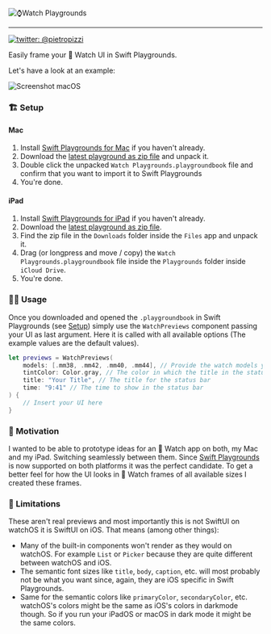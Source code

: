 ![⌚Watch Playgrounds](https://user-images.githubusercontent.com/410305/81167100-e6e63600-8f94-11ea-8aba-ac5f76e3dd07.png)

---

[![twitter: @pietropizzi](https://img.shields.io/badge/twitter-%40pietropizzi-blue)](https://twitter.com/pietropizzi)

Easily frame your  Watch UI in Swift Playgrounds.

Let's have a look at an example:

![Screenshot macOS](https://user-images.githubusercontent.com/410305/81155315-19883280-8f85-11ea-801a-6d49b94a61e7.png)

### 🏗 Setup

#### Mac

1. Install [Swift Playgrounds for Mac](https://apps.apple.com/app/id1496833156) if you haven't already.
1. Download the [latest playground as zip file](https://github.com/pietropizzi/WatchPlaygrounds/blob/master/playground/Watch%20Playgrounds.playgroundbook.zip?raw=true) and unpack it.
1. Double click the unpacked `Watch Playgrounds.playgroundbook` file and confirm that you want to import it to Swift Playgrounds
1. You're done.

#### iPad

1. Install [Swift Playgrounds for iPad](https://apps.apple.com/app/id908519492) if you haven't already.
1. Download the [latest playground as zip file](https://github.com/pietropizzi/WatchPlaygrounds/blob/master/playground/Watch%20Playgrounds.playgroundbook.zip?raw=true).
1. Find the zip file in the `Downloads` folder inside the `Files` app and unpack it.
1. Drag (or longpress and move / copy) the `Watch Playgrounds.playgroundbook` file inside the `Playgrounds` folder inside `iCloud Drive`.
1. You're done.

### 👩‍💻 Usage

Once you downloaded and opened the `.playgroundbook` in Swift Playgrounds (see [Setup](#-setup)) simply use the `WatchPreviews` component passing your UI as last argument. Here it is called with all available options (The example values are the default values).


```swift
let previews = WatchPreviews(
    models: [.mm38, .mm42, .mm40, .mm44], // Provide the watch models you want to see the previews for.
    tintColor: Color.gray, // The color in which the title in the status bar will be rendered
    title: "Your Title", // The title for the status bar
    time: "9:41" // The time to show in the status bar
) {
    // Insert your UI here
}
```

### 💖 Motivation

I wanted to be able to prototype ideas for an  Watch app on both, my Mac and my iPad. Switching seamlessly between them. Since [Swift Playgrounds](https://www.apple.com/swift/playgrounds/) is now supported on both platforms it was the perfect candidate. To get a better feel for how the UI looks in  Watch frames of all available sizes I created these frames.

### 🚧 Limitations

These aren't real previews and most importantly this is not SwiftUI on watchOS it is SwiftUI on iOS. That means (among other things):

* Many of the built-in components won't render as they would on watchOS. For example `List` or `Picker` because they are quite different between watchOS and iOS.
* The semantic font sizes like `title`, `body`, `caption`, etc. will most probably not be what you want since, again, they are iOS specific in Swift Playgrounds.
* Same for the semantic colors like `primaryColor`, `secondaryColor`, etc. watchOS's colors might be the same as iOS's colors in darkmode though. So if you run your iPadOS or macOS in dark mode it might be the same colors.
